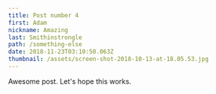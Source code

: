 ```yaml
---
title: Post number 4
first: Adam
nickname: Amazing
last: Smithinstrongle
path: /something-else
date: 2018-11-23T03:10:50.063Z
thumbnail: /assets/screen-shot-2018-10-13-at-18.05.53.jpg
---
```

Awesome post. Let's hope this works.
